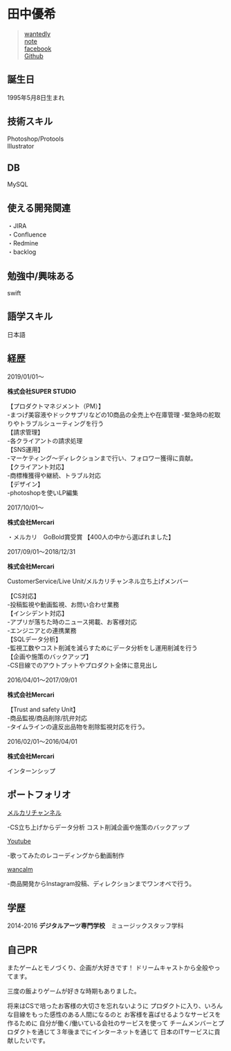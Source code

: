 # 田中優希


 > [wantedly](https://www.wantedly.com/users/49281110)  
 > [note](https://note.mu/tanakosan0508)  
 >[facebook](https://www.facebook.com/profile.php?id=100005865303362)  
 >[Github](https://github.com/tanakosan0508)

## 誕生日
1995年5月8日生まれ

## 技術スキル
Photoshop/Protools  
Illustrator

## DB  
MySQL  
## 使える開発関連
・JIRA   
・Confluence  
・Redmine   
・backlog    
## 勉強中/興味ある　　
swift  
## 語学スキル　　
日本語

## 経歴　　
2019/01/01〜

**株式会社SUPER STUDIO** 
 
 【プロダクトマネジメント（PM）】  
 -まつげ美容液やドックサプリなどの10商品の全売上や在庫管理
 -緊急時の舵取りやトラブルシューティングを行う  
 【請求管理】  
 -各クライアントの請求処理  
 【SNS運用】  
 -マーケティング〜ディレクションまで行い、フォロワー獲得に貢献。  
 【クライアント対応】  
 -商標権獲得や継続、トラブル対応  
 【デザイン】  
 -photoshopを使いLP編集
 
 2017/10/01〜 
 
 **株式会社Mercari**  
 
 ・メルカリ　GoBold賞受賞
 【400人の中から選ばれました】　　
 
 2017/09/01〜2018/12/31 
 
 **株式会社Mercari**  
 
 CustomerService/Live Unit/メルカリチャンネル立ち上げメンバー  
 
 【CS対応】  
-投稿監視や動画監視、お問い合わせ業務  
【インシデント対応】  
-アプリが落ちた時のニュース掲載、お客様対応  
-エンジニアとの連携業務  
【SQLデータ分析】  
-監視工数やコスト削減を減らすためにデータ分析をし運用削減を行う  
【企画や施策のバックアップ】  
-CS目線でのアウトプットやプロダクト全体に意見出し
  
 2016/04/01〜2017/09/01  
 
 **株式会社Mercari** 
 
 【Trust and safety Unit】  
 -商品監視/商品削除/抗弁対応  
 -タイムラインの違反出品物を削除監視対応を行う。

 2016/02/01〜2016/04/01  

**株式会社Mercari**  

インターンシップ　

## ポートフォリオ

[メルカリチャンネル](https://www.mercari.com/jp/mercari-channel/)

-CS立ち上げからデータ分析  コスト削減企画や施策のバックアップ

[Youtube](https://www.youtube.com/channel/UCXOTgkhh_Smrr32e5RO1hyA)

-歌ってみたのレコーディングから動画制作

[wancalm](https://www.instagram.com/wan_calm/)

-商品開発からInstagram投稿、ディレクションまでワンオペで行う。

## 学歴

2014-2016
  **デジタルアーツ専門学校**　ミュージックスタッフ学科 



## 自己PR
またゲームとモノづくり、企画が大好きです！  ドリームキャストから全般やってます。  

三度の飯よりゲームが好きな時期もありました。

将来はCSで培ったお客様の大切さを忘れないように 
プロダクトに入り、いろんな目線をもった感性のある人間になるのと
お客様を喜ばせるようなサービスを作るために
自分が働く/働いている会社のサービスを使って
チームメンバーとプロダクトを通じて３年後までにインターネットを通じて
日本のITサービスに貢献したいです。


